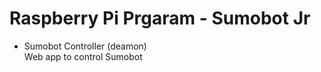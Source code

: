 # Raspberry Pi Prgaram - Sumobot Jr

- Sumobot Controller (deamon) <br/>
Web app to control Sumobot <br/>
